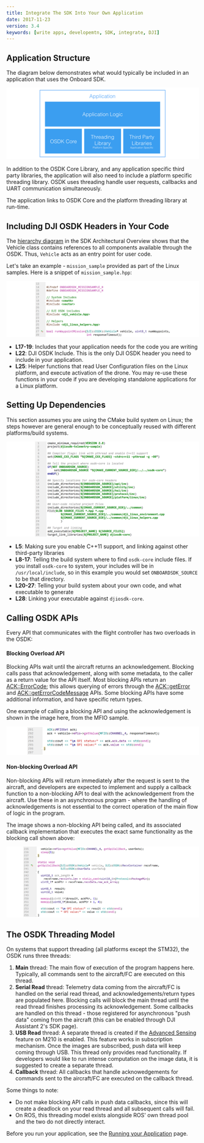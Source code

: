 ```yaml
---
title: Integrate The SDK Into Your Own Application
date: 2017-11-23
version: 3.4
keywords: [write apps, developemtn, SDK, integrate, DJI]
---
```


## Application Structure

The diagram below demonstrates what would typically be included in an application that uses the Onboard SDK.

![integrate-sdk](../images/workflow/djiosdk_integrate_into_app.png)

In addition to the OSDK Core Library, and any application specific third party libraries, the application will also need to include a platform specific threading library. OSDK uses threading handle user requests, callbacks and UART communication simultaneously. 

The application links to OSDK Core and the platform threading library at run-time.

## Including DJI OSDK Headers in Your Code

The [hierarchy diagram](../introduction/sdk-architectural-overview.html#hierarchy) in the SDK Architectural Overview shows that the Vehicle class contains references to all components available through the OSDK.
Thus, `Vehicle` acts as an entry point for user code.

Let's take an example - `mission_sample` provided as part of the Linux samples. Here is a snippet of `mission_sample.hpp`:

![integrate-sdk-sample](../images/workflow/integrate_sdk_includes.png)

- **L17-19**:   Includes that your application needs for the code you are writing
- **L22**:      DJI OSDK Include. This is the only DJI OSDK header you need to include in your application.
- **L25**:      Helper functions that read User Configuration files on the Linux platform, and execute activation of the drone.
                You may re-use these functions in your code if you are developing standalone applications for a Linux platform.

## Setting Up Dependencies

This section assumes you are using the CMake build system on Linux; the steps however are general enough to be
conceptually reused with different platforms/build systems.

![integrate-sdk-cmakelists](../images/workflow/integrate_sdk_cmakelists.png)

- **L5**:       Making sure you enable C++11 support, and linking against other third-party libraries
- **L8-17**:    Telling the build system where to find `osdk-core` include files. If you install `osdk-core` to system,
                your includes will be in `/usr/local/include`, so in this example you would set `ONBOARDSDK_SOURCE` to be that directory.
- **L20-27**:   Telling your build system about your own code, and what executable to generate
- **L28**:      Linking your executable against `djiosdk-core`.


## Calling OSDK APIs

Every API that communicates with the flight controller has two overloads in the OSDK:

#### Blocking Overload API

Blocking APIs wait until the aircraft returns an acknowledgement. Blocking calls pass that acknowledgement, along with some metadata, to the caller as a return value for the API itself.
Most blocking APIs return an [ACK::ErrorCode](/onboard-api-reference/structDJI_1_1OSDK_1_1ACK_1_1ErrorCode.html); this allows querying of errors through the [ACK::getError](/onboard-api-reference/classDJI_1_1OSDK_1_1ACK.html#aa6a80877d41e0bffd3e44de1af585e09) and [ACK::getErrorCodeMessage](/onboard-api-reference/classDJI_1_1OSDK_1_1ACK.html#a140b7c908f55e5f6b7b9f32056828af1) APIs. Some blocking APIs have some additional information, and have specific return types.

One example of calling a blocking API and using the acknowledgement is shown in the image here, from the MFIO sample.

![blocking-api-example](../images/workflow/blocking-api-sample.png)

#### Non-blocking Overload API

Non-blocking APIs will return immediately after the request is sent to the aircraft, and developers are expected to implement and supply a callback function to a non-blocking API to deal with the acknowledgement from the aircraft. Use these in an asynchronous program - where the handling of acknowledgements is not essential to the correct operation of the main flow of logic in the program.

The image shows a non-blocking API being called, and its associated callback implementation that executes the exact same functionality as the blocking call shown above:

![non-blocking-api-example](../images/workflow/non-blocking-api-sample.png)

## The OSDK Threading Model

On systems that support threading (all platforms except the STM32), the OSDK runs three threads:

1. **Main** thread: The main flow of execution of the program happens here. Typically, all commands sent to the aircraft/FC are executed on this thread.
2. **Serial Read** thread: Telemetry data coming from the aircraft/FC is handled on the serial read thread, and acknowledgements/return types are populated here. Blocking calls will block the main thread until the read thread finishes processing its acknowledgement. Some callbacks are handled on this thread - those registered for asynchronous "push data" coming from the aircraft (this can be enabled through DJI Assistant 2's SDK page).
3. **USB Read** thread: A separate thread is created if the [Advanced Sensing](../guides/component-guide-advanced-sensing-stereo-camera.html) feature on M210 is enabled. This feature works in subscription mechanism. Once the images are subscribed, push data will keep coming through USB. This thread only provides read functionality. If developers would like to run intense computation on the image data, it is suggested to create a separate thread. 
4. **Callback** thread: All callbacks that handle acknowedgements for commands sent to the aircraft/FC are executed on the callback thread.

Some things to note:
- Do not make blocking API calls in push data callbacks, since this will create a deadlock on your read thread and all subsequent calls will fail.
- On ROS, this threading model exists alongside ROS' own thread pool and the two do not directly interact.

Before you run your application, see the [Running your Application](run-application.html) page.
